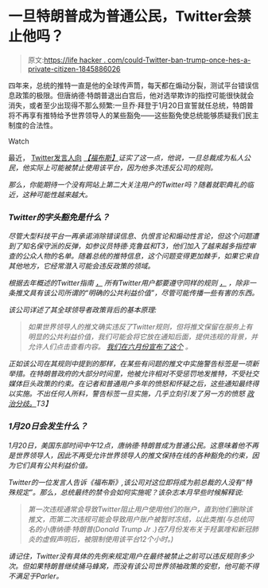 # 一旦特朗普成为普通公民，Twitter会禁止他吗？

> 原文:[https://life hacker . com/could-Twitter-ban-trump-once-hes-a-private-citizen-1845886026](https://lifehacker.com/could-twitter-ban-trump-once-hes-a-private-citizen-1845886026)

四年来，总统的推特一直是他的全球传声筒，每天都在煽动分裂，测试平台错误信息政策的极限。但唐纳德·特朗普退出白宫后，他对选举欺诈的指控可能很快就会消失，或者至少出现得不那么频繁:一旦乔·拜登于1月20日宣誓就任总统，特朗普将不再享有推特给予世界领导人的某些豁免——这些豁免使总统能够质疑我们民主制度的合法性。

Watch

最近， [Twitter发言人向](https://www.forbes.com/sites/jackbrewster/2020/12/03/twitter-confirms-trump-could-be-banned-after-inauguration-day-for-repeated-violations/?sh=6d386f1176f9) [*【福布斯】*](https://www.forbes.com/sites/jackbrewster/2020/12/03/twitter-confirms-trump-could-be-banned-after-inauguration-day-for-repeated-violations/?sh=6d386f1176f9)*证实了这一点，他说，一旦总裁成为私人公民，他实际上可能被禁止使用该平台，因为他多次违反公司的规则。*

*那么，你能期待一个没有网站上第二大关注用户的Twitter吗？随着就职典礼的临近，这种可能性越来越大。*

### *Twitter的字头豁免是什么？*

*尽管大型科技平台一再承诺消除错误信息、仇恨言论和煽动性言论，但这个问题遭到了知名保守派的反弹，如参议员特德·克鲁兹和T3，他们加入了越来越多指控审查的公众人物的名单。随着总统的推特信息，这个问题变得更加棘手，如果它来自其他地方，它经常潜入可能会违反政策的领域。*

*根据去年概述的Twitter指南 [，](https://blog.twitter.com/en_us/topics/company/2019/worldleaders2019.html) 所有Twitter用户都要遵守同样的规则 [，](https://help.twitter.com/en/rules-and-policies/twitter-rules) *，除非*一条推文具有该公司所谓的“明确的公共利益价值”，尽管可能传播一些有害的东西。*

*该公司详述了其全球领导者政策背后的基本原理:*

> *如果世界领导人的推文确实违反了Twitter规则，但将推文保留在服务上有明显的公共利益价值，我们可能会将它放在通知后面，提供违规的背景，并允许人们点击查看内容。 [我们在六月份宣布了这个](https://blog.twitter.com/en_us/topics/company/2019/publicinterest.html) 。*

*正如该公司在其规则中提到的那样，在某些有问题的推文中实施警告标签是一项新举措。在特朗普政府的大部分时间里，他被允许相对不受惩罚地发推特，不受社交媒体巨头政策的约束。在记者和普通用户多年的愤怒和怀疑之后，这些通知最终得以实施。不出任何人所料，警告标签一旦实施，几乎立刻引发了另一方的愤怒 [政治分歧。](https://www.whitehouse.gov/presidential-actions/executive-order-preventing-online-censorship/)T3】*

### *1月20日会发生什么？*

*1月20日，美国东部时间中午12点，唐纳德·特朗普成为普通公民。这意味着他不再是世界领导人，因此不再受允许世界领导人的推文保持在线的各种豁免的约束，因为它们具有公共利益价值。*

*Twitter的一位发言人告诉《福布斯》,该公司对这位即将成为前总裁的人没有“特殊规定”。那么，总统最终的禁令会如何实施呢？该杂志本月早些时候解释说:*

> *第一次违规通常会导致Twitter阻止用户使用他们的账户，直到他们删除该推文，而第二次违规可能会导致用户账户被暂时冻结，以此类推(与总统同名的小唐纳德·特朗普(Donald Trump Jr .)在7月份发布关于羟氯喹和新冠肺炎的虚假声明后，被限制使用该平台12个小时。)*

*请记住，Twitter没有具体的先例来规定用户在最终被禁止之前可以违反规则多少次。但如果特朗普继续捅马蜂窝，而没有该公司世界领袖政策的安慰，他可能不得不满足于Parler。*